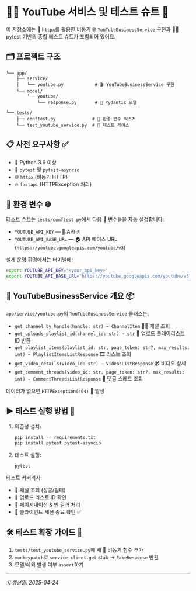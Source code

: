 # 🎥✨ YouTube 서비스 및 테스트 슈트 🧪

이 저장소에는 🚀 `httpx`를 활용한 비동기 🌐 `YouTubeBusinessService` 구현과 🧑‍🔬 pytest 기반의 종합 테스트 슈트가 포함되어 있어요.

## 🗂️ 프로젝트 구조

```
└── app/
    ├── service/
    │   └── youtube.py            # 🎬 YouTubeBusinessService 구현
    └── model/
        └── youtube/
            └── response.py       # 📝 Pydantic 모델

└── tests/
    ├── conftest.py              # 🔧 환경 변수 픽스처
    └── test_youtube_service.py  # 🧪 테스트 케이스
```

## 📋 사전 요구사항 ✅

- 🐍 Python 3.9 이상
- 🧪 `pytest` 및 `pytest-asyncio`
- 🌐 `httpx` (비동기 HTTP)
- 🔥 `fastapi` (HTTPException 처리)

## 🔧 환경 변수 🌐

테스트 슈트는 `tests/conftest.py`에서 다음 🔑 변수들을 자동 설정합니다:

- `YOUTUBE_API_KEY` — 🎫 API 키
- `YOUTUBE_API_BASE_URL` — 🏠 API 베이스 URL (`https://youtube.googleapis.com/youtube/v3`)

실제 운영 환경에서는 터미널에:

```bash
export YOUTUBE_API_KEY="<your_api_key>"
export YOUTUBE_API_BASE_URL="https://youtube.googleapis.com/youtube/v3"
```

## 🚀 YouTubeBusinessService 개요 📦

`app/service/youtube.py`의 `YouTubeBusinessService` 클래스는:

- `get_channel_by_handle(handle: str) → ChannelItem` 🕵️‍♂️ 채널 조회
- `get_uploads_playlist_id(channel_id: str) → str` 📂 업로드 플레이리스트 ID 반환
- `get_playlist_items(playlist_id: str, page_token: str?, max_results: int) → PlaylistItemsListResponse` 🎞️ 리스트 조회
- `get_video_details(video_id: str) → VideosListResponse` 📹 비디오 상세
- `get_comment_threads(video_id: str, page_token: str?, max_results: int) → CommentThreadsListResponse` 💬 댓글 스레드 조회

데이터가 없으면 `HTTPException(404)` 🚫 발생

## ▶️ 테스트 실행 방법 🎯

1. 의존성 설치:
   ```bash
   pip install -r requirements.txt
   pip install pytest pytest-asyncio
   ```
2. 테스트 실행:
   ```bash
   pytest
   ```

테스트 커버리지:

- 📌 채널 조회 (성공/실패)
- 📌 업로드 리스트 ID 확인
- 📌 페이지네이션 & 빈 결과 처리
- 📌 클라이언트 세션 종료 확인 ✅

## 🛠️ 테스트 확장 가이드 🔄

1. `tests/test_youtube_service.py`에 새 🧪 비동기 함수 추가
2. `monkeypatch`로 `service.client.get` stub → `FakeResponse` 반환
3. 모델/예외 발생 여부 `assert`하기

---

*🗓️ 생성일: 2025-04-24*


